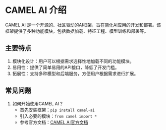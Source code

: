 # CAMEL AI 介绍
CAMEL AI 是一个开源的、社区驱动的AI框架，旨在简化AI应用的开发和部署。该框架提供了多种功能模块，包括数据加载、特征工程、模型训练和部署等。

## 主要特点
1. 模块化设计：用户可以根据需求选择性地加载不同的功能模块。
2. 易用性：提供了简单易用的API接口，降低了开发门槛。
3. 拓展性：支持多种模型和后端服务，方便用户根据需求进行扩展。

## 常见问题
1. 如何开始使用CAMEL AI？
   - 首先安装框架：`pip install camel-ai`
   - 引入必要的模块：`from camel import *`
   - 参考官方文档：[CAMEL AI官方文档](https://camel-ai.org/docs)